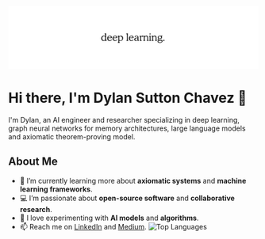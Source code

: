 ![Dylan's GitHub Contributions](https://raw.githubusercontent.com/sutton7302/sutton7302/refs/heads/main/deep-learning.png)


# Hi there, I'm Dylan Sutton Chavez 👋

I'm Dylan, an AI engineer and researcher specializing in deep learning, graph neural networks for memory architectures, large language models and axiomatic theorem-proving model.

## About Me

- 🌱 I’m currently learning more about **axiomatic systems** and **machine learning frameworks**.
- 💻 I’m passionate about **open-source software** and **collaborative research**.
- 🤖 I love experimenting with **AI models** and **algorithms**.
- 📫 Reach me on [LinkedIn](https://www.linkedin.com/in/dylan-sutton-chavez) and [Medium](https://medium.com/@sutton7302).
![Top Languages](https://github-readme-stats.vercel.app/api/top-langs/?username=sutton7302&layout=compact&theme=tokyonight)
